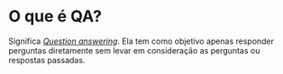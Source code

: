 # O que é QA?
Significa [*Question answering*](https://en.wikipedia.org/wiki/Question_answering "*Question answering*"). Ela tem como objetivo apenas responder perguntas diretamente sem levar em consideração as perguntas ou respostas passadas.
